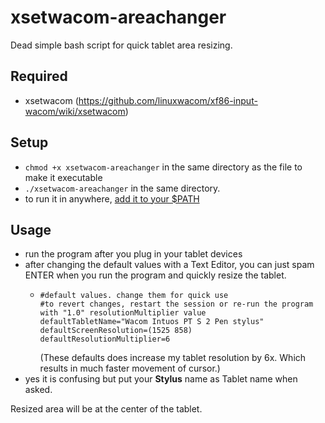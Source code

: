 # xsetwacom-areachanger
Dead simple bash script for quick tablet area resizing. 

## Required
- xsetwacom (https://github.com/linuxwacom/xf86-input-wacom/wiki/xsetwacom)

## Setup
- `chmod +x xsetwacom-areachanger` in the same directory as the file to make it executable
- `./xsetwacom-areachanger` in the same directory. 
- to run it in anywhere, [add it to your $PATH](https://www.howtogeek.com/658904/how-to-add-a-directory-to-your-path-in-linux/)

## Usage
- run the program after you plug in your tablet devices
- after changing the default values with a Text Editor, you can just spam ENTER when you run the program and quickly resize the tablet.
  + ```
    #default values. change them for quick use
    #to revert changes, restart the session or re-run the program with "1.0" resolutionMultiplier value
    defaultTabletName="Wacom Intuos PT S 2 Pen stylus"
    defaultScreenResolution=(1525 858)
    defaultResolutionMultiplier=6
    ```
    (These defaults does increase my tablet resolution by 6x. Which results in much faster movement of cursor.)
- yes it is confusing but put your **Stylus** name as Tablet name when asked.


Resized area will be at the center of the tablet.







